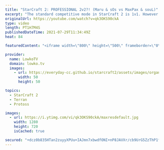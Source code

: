 ```yaml
---
title: "StarCraft 2: PROFESSIONAL 2v2?! (Maru & sOs vs MaxPax & souL)"
excerpt: "The standard competitive mode in StarCraft 2 is 1v1. However the OlimoLeague recently put on an event where they invited three teams of progamers to face off in a 2v2 (2 vs 2) event. In this video I cast a best-of-5 between Maru and sOs on one team, and MaxPax and souL on the other.  OlimoLeague on Patreon:"
originalUrl: https://youtube.com/watch?v=qk3OKS90ckA
type: video
length: PT1H7M4S
publishedDateTime: 2021-07-29T11:34:49Z
heat: 84

featuredContent: "<iframe width=\"800\" height=\"500\" frameborder=\"0\" src=\"https://www.youtube.com/embed/qk3OKS90ckA\" allow=\"accelerometer; autoplay; encrypted-media; gyroscope; picture-in-picture\" allowfullscreen></iframe>"

provider:
  name: LowkoTV
  domain: lowko.tv
  images:
    - url: https://everyday-cc.github.io/starcraft2/assets/images/organizations/lowko.tv-50x50.jpg
      width: 50
      height: 50

topics:
  - StarCraft 2
  - Terran
  - Protoss

images:
  - url: https://i.ytimg.com/vi/qk3OKS90ckA/maxresdefault.jpg
    width: 1280
    height: 720
    isCached: true

secured: "+dcz0b835HTan2zuyyXPUu+IAJmn7xbwdfONI+nP8JAVXr/cb9UrG5ZzThP1f2yh9lPLlvoePtE1gkhCmEH7QJjuPKnBtRWLCRROvmxoTgEBsOoyieH97mjrlz7rqjgHB4XG2DfbwiDbxeGRKIdpjbBVh3jHedgb/wZksTjDErJd/gEyPXZBdD35CvGQXunOie+YW3B3lsLYP/JIHzKuyYTzDc8dw3eDo0fR/yhJyP0euYMcSd8vb0y0X2LwJ70JYADu0kPId6aKA2XqNhveMn6h2csTMO/JL70kdQ28gzDgYestRdYQJmSLshc9Bzekea8or35+aK4//4Ia0hm0ztF856TCbI70RYTYQ4vrjlgKr06MaN6u7Qr5GLF5CQ+JT76hl35Bo7Li+sEePAqiO3fF/gK/sbed7rGVcxE3e6nbEJQF8moJvPbwn3lpqIYY;vz0yejpFsKtYzAoemNt36g=="
---
```


